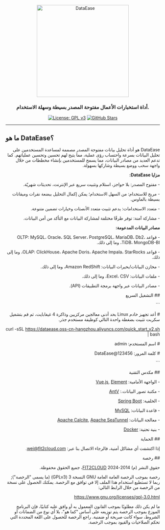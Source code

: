 <p align="center"><a href="https://dataease.io"><img src="https://dataease.oss-cn-hangzhou.aliyuncs.com/img/dataease-logo.png" alt="DataEase" width="300" /></a></p>
<h3 align="center"> أداة استخبارات الأعمال مفتوحة المصدر بسيطة وسهلة الاستخدام. </h3>
<p align="center">
  <a href="https://www.gnu.org/licenses/gpl-3.0.html"><img src="https://img.shields.io/github/license/dataease/dataease?color=%231890FF" alt="License: GPL v3"></a>
  <a href="https://github.com/dataease/dataease"><img src="https://img.shields.io/github/stars/dataease/dataease?color=%231890FF&style=flat-square" alt="GitHub Stars"></a>
</p>

------------------------------



## ما هو DataEase؟


<div dir="rtl">
DataEase هو أداة تحليل بيانات مفتوحة المصدر مصممة لمساعدة المستخدمين على تحليل البيانات بسرعة واحتساب رؤى عملية، مما يتيح لهم تحسين وتحسين عملياتهم. كما تدعم العديد من مصادر البيانات، مما يسمح للمستخدمين بإنشاء مخططات من خلال واجهة سحب ووضع بسيطة وشاركها بسهولة. 


**مزايا DataEase:**


\-   مفتوح المصدر: بلا حواجز، استلام وتثبيت سريع عبر الإنترنت، تحديثات شهريّة.

\-   مريح للاستخدام: من السهل الاستخدام؛ يمكن إكمال التحليل ببضعة نقرات وميقاتات بسيطة بالماوس.

\-   متعدد الاستخدامات: يدعم تثبيت متعدد الأنصتات وخيارات تضمين متنوعة.

\-   مشاركة آمنة: توفر طرقًا مختلفة لمشاركة البيانات مع التأكد من أمن البيانات.



**مصادر البيانات المدعومة:**



\-   قواعد OLTP: MySQL، Oracle، SQL Server، PostgreSQL، MariaDB، Db2، TiDB، MongoDB-BI، وما إلى ذلك.

\-   قواعد OLAP: ClickHouse، Apache Doris، Apache Impala، StarRocks، وما إلى ذلك.

\-   مخازن البيانات/بحيرات البيانات: Amazon RedShift، وما إلى ذلك.

\-  ملفات البيانات: Excel، CSV، وما إلى ذلك.

\-   مصادر البيانات عبر واجهة برمجة التطبيقات (API).



\## التشغيل السريع



\```

\# أعد تجهيز خادم Linux بحد أدنى معالجين مركزيين وذاكرة 4 غيغابايت، ثم قم بتشغيل سكربت تثبيت بضغطة واحدة التالي كوظيفة مستخدم جذر.



curl -sSL https://dataease.oss-cn-hangzhou.aliyuncs.com/quick_start_v2.sh | bash



\# اسم المستخدم: admin

\# كلمة المرور: DataEase@123456

\```



\## مكدس التقنية



\-   الواجهة الأمامية: [Vue.js](https://vuejs.org/), [Element](https://element.eleme.cn/)

\-   مكتبة تصور البيانات.: [AntV](https://antv.vision/zh)

\-   الخلفية: [Spring Boot](https://spring.io/projects/spring-boot)

\-   قاعدة البيانات: [MySQL](https://www.mysql.com/)

\-   معالجة البيانات: [Apache Calcite](https://github.com/apache/calcite/), [Apache SeaTunnel](https://github.com/apache/seatunnel)

\-   بنية تحتية: [Docker](https://www.docker.com/)



\## الحماية


إذا اكتشفت أي مشاكل أمنية، فالرجاء الاتصال بنا عبر: wei@fit2cloud.com. 


\## رخصة


حقوق النشر (م) 2014-2024 [FIT2CLOUD](https://fit2cloud.com/)، جميع الحقوق محفوظة. 


رخصة بموجب الرخصة العامة العامة GNU النسخة 3 (GPLv3) (ما يسمى "الرخصة"); ربما لا تستطيع استخدام هذا الملف إلا في توافق مع الرخصة. يمكنك الحصول على نسخة من الرخصة من خلال الرابط التالي: 

<https://www.gnu.org/licenses/gpl-3.0.html> 

ما لم يكن ذلك مطلوبًا بموجب القانون المعمول به أو وافق عليه كتابيًا، فإن البرنامج الموزع بموجب الرخصة يتم توزيعه على أساس "كما هو"، بلا أي نوع من الضمانات أو الشروط، سواء كانت صريحة أو ضمنية. راجع الرخصة للحصول على اللغة المحددة التي تحكم الصلاحيات والقيود بموجب الرخصة. 

</div>

